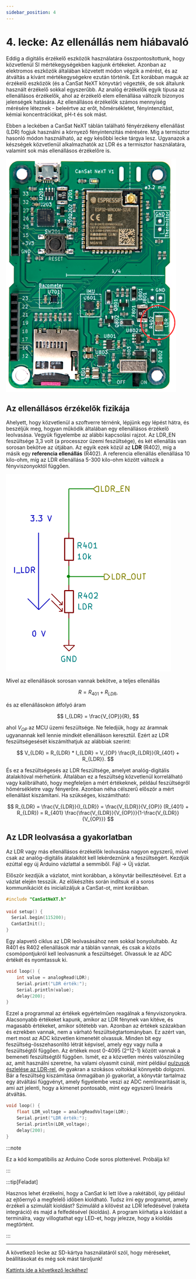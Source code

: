 ```yaml
---
sidebar_position: 4
---
```


# 4. lecke: Az ellenállás nem hiábavaló

Eddig a digitális érzékelő eszközök használatára összpontosítottunk, hogy közvetlenül SI mértékegységekben kapjunk értékeket. Azonban az elektromos eszközök általában közvetett módon végzik a mérést, és az átváltás a kívánt mértékegységekre ezután történik. Ezt korábban maguk az érzékelő eszközök (és a CanSat NeXT könyvtár) végezték, de sok általunk használt érzékelő sokkal egyszerűbb. Az analóg érzékelők egyik típusa az ellenállásos érzékelők, ahol az érzékelő elem ellenállása változik bizonyos jelenségek hatására. Az ellenállásos érzékelők számos mennyiség mérésére léteznek - beleértve az erőt, hőmérsékletet, fényintenzitást, kémiai koncentrációkat, pH-t és sok mást.

Ebben a leckében a CanSat NeXT táblán található fényérzékeny ellenállást (LDR) fogjuk használni a környező fényintenzitás mérésére. Míg a termisztor hasonló módon használható, az egy későbbi lecke tárgya lesz. Ugyanazok a készségek közvetlenül alkalmazhatók az LDR és a termisztor használatára, valamint sok más ellenállásos érzékelőre is.

![LDR helye a táblán](./../CanSat-hardware/img/LDR.png)

## Az ellenállásos érzékelők fizikája

Ahelyett, hogy közvetlenül a szoftverre térnénk, lépjünk egy lépést hátra, és beszéljük meg, hogyan működik általában egy ellenállásos érzékelő leolvasása. Vegyük figyelembe az alábbi kapcsolási rajzot. Az LDR_EN feszültsége 3,3 volt (a processzor üzemi feszültsége), és két ellenállás van sorosan bekötve az útjában. Az egyik ezek közül az **LDR** (R402), míg a másik egy **referencia ellenállás** (R402). A referencia ellenállás ellenállása 10 kilo-ohm, míg az LDR ellenállása 5-300 kilo-ohm között változik a fényviszonyoktól függően.

![LDR kapcsolási rajz](./img/LDR.png)

Mivel az ellenállások sorosan vannak bekötve, a teljes ellenállás

$$
R = R_{401} + R_{LDR},
$$

és az ellenállásokon átfolyó áram

$$
I_{LDR} = \frac{V_{OP}}{R},
$$

ahol $V_{OP}$ az MCU üzemi feszültsége. Ne feledjük, hogy az áramnak ugyanannak kell lennie mindkét ellenálláson keresztül. Ezért az LDR feszültségesését kiszámíthatjuk az alábbiak szerint:

$$
V_{LDR} = R_{LDR} * I_{LDR} =  V_{OP} \frac{R_{LDR}}{R_{401} + R_{LDR}}.
$$

És ez a feszültségesés az LDR feszültsége, amelyet analóg-digitális átalakítóval mérhetünk. Általában ez a feszültség közvetlenül korrelálható vagy kalibrálható, hogy megfeleljen a mért értékeknek, például feszültségről hőmérsékletre vagy fényerőre. Azonban néha célszerű először a mért ellenállást kiszámítani. Ha szükséges, kiszámítható:

$$
R_{LDR} = \frac{V_{LDR}}{I_{LDR}} = \frac{V_{LDR}}{V_{OP}} (R_{401} + R_{LDR}) = R_{401} \frac{\frac{V_{LDR}}{V_{OP}}}{1-\frac{V_{LDR}}{V_{OP}}}
$$

## Az LDR leolvasása a gyakorlatban

Az LDR vagy más ellenállásos érzékelők leolvasása nagyon egyszerű, mivel csak az analóg-digitális átalakítót kell lekérdeznünk a feszültségért. Kezdjük ezúttal egy új Arduino vázlattal a semmiből. Fájl -> Új vázlat.

Először kezdjük a vázlatot, mint korábban, a könyvtár beillesztésével. Ezt a vázlat elején tesszük. Az előkészítés során indítsuk el a soros kommunikációt és inicializáljuk a CanSat-ot, mint korábban.

```Cpp title="Alapvető beállítás"
#include "CanSatNeXT.h"

void setup() {
  Serial.begin(115200);
  CanSatInit();
}
```

Egy alapvető ciklus az LDR leolvasásához nem sokkal bonyolultabb. Az R401 és R402 ellenállások már a táblán vannak, és csak a közös csomópontjukról kell leolvasnunk a feszültséget. Olvassuk le az ADC értékét és nyomtassuk ki.

```Cpp title="Alapvető LDR ciklus"
void loop() {
    int value = analogRead(LDR);
    Serial.print("LDR érték:");
    Serial.println(value);
    delay(200);
}
```

Ezzel a programmal az értékek egyértelműen reagálnak a fényviszonyokra. Alacsonyabb értékeket kapunk, amikor az LDR fénynek van kitéve, és magasabb értékeket, amikor sötétebb van. Azonban az értékek százakban és ezrekben vannak, nem a várható feszültségtartományban. Ez azért van, mert most az ADC közvetlen kimenetét olvassuk. Minden bit egy feszültség-összehasonlító létrát képvisel, amely egy vagy nulla a feszültségtől függően. Az értékek most 0-4095 (2^12-1) között vannak a bemeneti feszültségtől függően. Ismét, ez a közvetlen mérés valószínűleg az, amit használni szeretne, ha valami olyasmit csinál, mint például [pulzusok észlelése az LDR-rel](./../../blog/first-project#pulse-detection), de gyakran a szokásos voltokkal könnyebb dolgozni. Bár a feszültség kiszámítása önmagában jó gyakorlat, a könyvtár tartalmaz egy átváltási függvényt, amely figyelembe veszi az ADC nemlinearitását is, ami azt jelenti, hogy a kimenet pontosabb, mint egy egyszerű lineáris átváltás.

```Cpp title="Az LDR feszültség leolvasása"
void loop() {
    float LDR_voltage = analogReadVoltage(LDR);
    Serial.print("LDR érték:");
    Serial.println(LDR_voltage);
    delay(200);
}
```

:::note

Ez a kód kompatibilis az Arduino Code soros plotterével. Próbálja ki!

:::

:::tip[Feladat]

Hasznos lehet érzékelni, hogy a CanSat ki lett lőve a rakétából, így például az ejtőernyő a megfelelő időben kioldható. Tudsz írni egy programot, amely érzékeli a szimulált kioldást? Szimuláld a kilövést az LDR lefedésével (rakéta integráció) és majd a felfedésével (kioldás). A program kiírhatja a kioldást a terminálra, vagy villogtathat egy LED-et, hogy jelezze, hogy a kioldás megtörtént.

:::

---

A következő lecke az SD-kártya használatáról szól, hogy méréseket, beállításokat és még sok mást tároljunk!

[Kattints ide a következő leckéhez!](./lesson5)